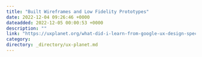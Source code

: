 ```yaml
---
title: "Built Wireframes and Low Fidelity Prototypes"
date: 2022-12-04 09:26:46 +0000
dateadded: 2022-12-05 00:00:53 +0000
description: ""
link: "https://uxplanet.org/what-did-i-learn-from-google-ux-design-specialization-3-7-90ea20cabc76?source=rss----819cc2aaeee0---4"
category:
directory: _directory/ux-planet.md
---
```

